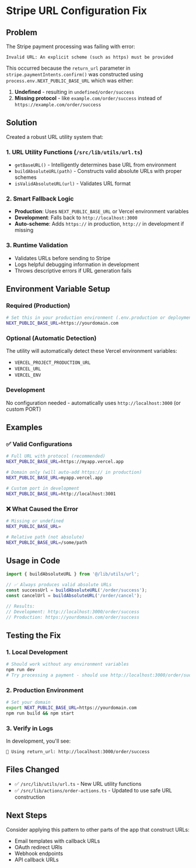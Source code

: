# Stripe URL Configuration Fix

## Problem
The Stripe payment processing was failing with error:
```
Invalid URL: An explicit scheme (such as https) must be provided
```

This occurred because the `return_url` parameter in `stripe.paymentIntents.confirm()` was constructed using `process.env.NEXT_PUBLIC_BASE_URL` which was either:
1. **Undefined** - resulting in `undefined/order/success`
2. **Missing protocol** - like `example.com/order/success` instead of `https://example.com/order/success`

## Solution
Created a robust URL utility system that:

### 1. **URL Utility Functions** (`/src/lib/utils/url.ts`)
- `getBaseURL()` - Intelligently determines base URL from environment
- `buildAbsoluteURL(path)` - Constructs valid absolute URLs with proper schemes
- `isValidAbsoluteURL(url)` - Validates URL format

### 2. **Smart Fallback Logic**
- **Production**: Uses `NEXT_PUBLIC_BASE_URL` or Vercel environment variables
- **Development**: Falls back to `http://localhost:3000`
- **Auto-scheme**: Adds `https://` in production, `http://` in development if missing

### 3. **Runtime Validation**
- Validates URLs before sending to Stripe
- Logs helpful debugging information in development
- Throws descriptive errors if URL generation fails

## Environment Variable Setup

### Required (Production)
```bash
# Set this in your production environment (.env.production or deployment platform)
NEXT_PUBLIC_BASE_URL=https://yourdomain.com
```

### Optional (Automatic Detection)
The utility will automatically detect these Vercel environment variables:
- `VERCEL_PROJECT_PRODUCTION_URL`
- `VERCEL_URL`
- `VERCEL_ENV`

### Development
No configuration needed - automatically uses `http://localhost:3000` (or custom PORT)

## Examples

### ✅ Valid Configurations
```bash
# Full URL with protocol (recommended)
NEXT_PUBLIC_BASE_URL=https://myapp.vercel.app

# Domain only (will auto-add https:// in production)
NEXT_PUBLIC_BASE_URL=myapp.vercel.app

# Custom port in development
NEXT_PUBLIC_BASE_URL=http://localhost:3001
```

### ❌ What Caused the Error
```bash
# Missing or undefined
NEXT_PUBLIC_BASE_URL=

# Relative path (not absolute)
NEXT_PUBLIC_BASE_URL=/some/path
```

## Usage in Code

```typescript
import { buildAbsoluteURL } from '@/lib/utils/url';

// ✅ Always produces valid absolute URLs
const successUrl = buildAbsoluteURL('/order/success');
const cancelUrl = buildAbsoluteURL('/order/cancel');

// Results:
// Development: http://localhost:3000/order/success
// Production: https://yourdomain.com/order/success
```

## Testing the Fix

### 1. **Local Development**
```bash
# Should work without any environment variables
npm run dev
# Try processing a payment - should use http://localhost:3000/order/success
```

### 2. **Production Environment**
```bash
# Set your domain
export NEXT_PUBLIC_BASE_URL=https://yourdomain.com
npm run build && npm start
```

### 3. **Verify in Logs**
In development, you'll see:
```
🔗 Using return_url: http://localhost:3000/order/success
```

## Files Changed
- ✅ `/src/lib/utils/url.ts` - New URL utility functions
- ✅ `/src/lib/actions/order-actions.ts` - Updated to use safe URL construction

## Next Steps
Consider applying this pattern to other parts of the app that construct URLs:
- Email templates with callback URLs
- OAuth redirect URIs  
- Webhook endpoints
- API callback URLs
